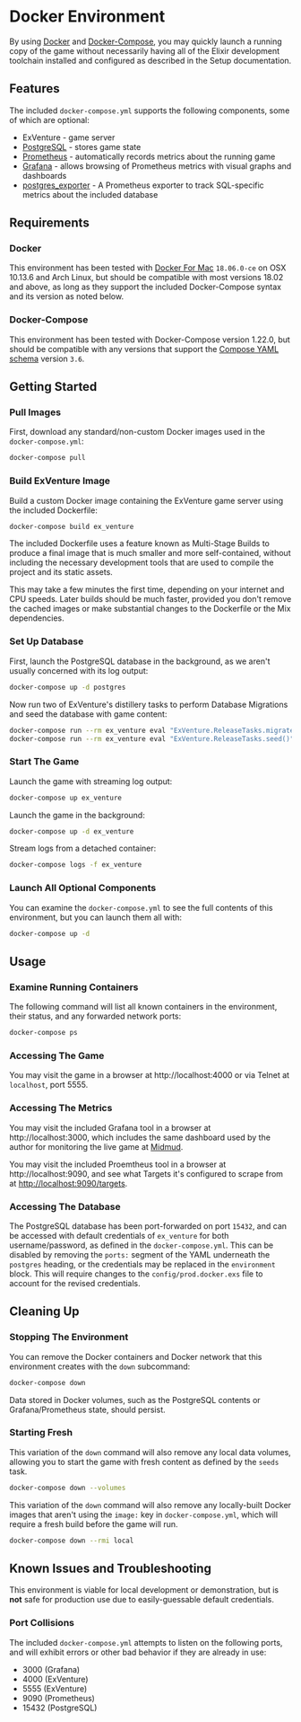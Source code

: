 # Docker Environment

By using [Docker][docker] and [Docker-Compose][docker-compose], you may quickly launch a running copy of the game without necessarily having all of the Elixir development toolchain installed and configured as described in the Setup documentation.

## Features

The included `docker-compose.yml` supports the following components, some of which are optional:

- ExVenture - game server
- [PostgreSQL][postgresql] - stores game state
- [Prometheus][prometheus] - automatically records metrics about the running game
- [Grafana][grafana] - allows browsing of Prometheus metrics with visual graphs and dashboards
- [postgres_exporter][postgres_exporter] - A Prometheus exporter to track SQL-specific metrics about the included database

## Requirements

### Docker

This environment has been tested with [Docker For Mac][docker-for-mac] `18.06.0-ce` on OSX 10.13.6 and Arch Linux, but should be compatible with most versions 18.02 and above, as long as they support the included Docker-Compose syntax and its version as noted below.

### Docker-Compose

This environment has been tested with Docker-Compose version 1.22.0, but should be compatible with any versions that support the [Compose YAML schema][compose-file] version `3.6`.

## Getting Started

### Pull Images

First, download any standard/non-custom Docker images used in the `docker-compose.yml`:

```bash
docker-compose pull
```

### Build ExVenture Image

Build a custom Docker image containing the ExVenture game server using the included Dockerfile:

```bash
docker-compose build ex_venture
```

The included Dockerfile uses a feature known as Multi-Stage Builds to produce a final image that is much smaller and more self-contained, without including the necessary development tools that are used to compile the project and its static assets.

This may take a few minutes the first time, depending on your internet and CPU speeds. Later builds should be much faster, provided you don't remove the cached images or make substantial changes to the Dockerfile or the Mix dependencies.

### Set Up Database

First, launch the PostgreSQL database in the background, as we aren't usually concerned with its log output:

```bash
docker-compose up -d postgres
```

Now run two of ExVenture's distillery tasks to perform Database Migrations and seed the database with game content:

```bash
docker-compose run --rm ex_venture eval "ExVenture.ReleaseTasks.migrate()"
docker-compose run --rm ex_venture eval "ExVenture.ReleaseTasks.seed()"
```

### Start The Game

Launch the game with streaming log output:

```bash
docker-compose up ex_venture
```

Launch the game in the background:

```bash
docker-compose up -d ex_venture
```

Stream logs from a detached container:

```bash
docker-compose logs -f ex_venture
```

### Launch All Optional Components

You can examine the `docker-compose.yml` to see the full contents of this environment, but you can launch them all with:

```bash
docker-compose up -d
```

## Usage

### Examine Running Containers

The following command will list all known containers in the environment, their status, and any forwarded network ports:

```bash
docker-compose ps
```

### Accessing The Game

You may visit the game in a browser at http://localhost:4000 or via Telnet at `localhost`, port 5555.

### Accessing The Metrics

You may visit the included Grafana tool in a browser at http://localhost:3000, which includes the same dashboard used by the author for monitoring the live game at [Midmud][midmud].

You may visit the included Proemtheus tool in a browser at http://localhost:9090, and see what Targets it's configured to scrape from at [http://localhost:9090/targets](http://localhost:9090/targets).

### Accessing The Database

The PostgreSQL database has been port-forwarded on port `15432`, and can be accessed with default credentials of `ex_venture` for both username/password, as defined in the `docker-compose.yml`. This can be disabled by removing the `ports:` segment of the YAML underneath the `postgres` heading, or the credentials may be replaced in the `environment` block. This will require changes to the `config/prod.docker.exs` file to account for the revised credentials.

## Cleaning Up

### Stopping The Environment

You can remove the Docker containers and Docker network that this environment creates with the `down` subcommand:

```bash
docker-compose down
```

Data stored in Docker volumes, such as the PostgreSQL contents or Grafana/Prometheus state, should persist.

### Starting Fresh

This variation of the `down` command will also remove any local data volumes, allowing you to start the game with fresh content as defined by the `seeds` task.

```bash
docker-compose down --volumes
```

This variation of the `down` command will also remove any locally-built Docker images that aren't using the `image:` key in `docker-compose.yml`, which will require a fresh build before the game will run.

```bash
docker-compose down --rmi local
```

## Known Issues and Troubleshooting

This environment is viable for local development or demonstration, but is **not** safe for production use due to easily-guessable default credentials.

### Port Collisions

The included `docker-compose.yml` attempts to listen on the following ports, and will exhibit errors or other bad behavior if they are already in use:

- 3000 (Grafana)
- 4000 (ExVenture)
- 5555 (ExVenture)
- 9090 (Prometheus)
- 15432 (PostgreSQL)

[compose-file]: https://docs.docker.com/compose/compose-file/
[docker]: https://www.docker.com/why-docker
[docker-compose]: https://docs.docker.com/compose/overview/
[docker-for-mac]: https://docs.docker.com/docker-for-mac/install/
[grafana]: https://grafana.com/
[midmud]: https://midmud.com/
[postgres_exporter]: https://github.com/wrouesnel/postgres_exporter
[postgresql]: https://www.postgresql.org/
[prometheus]: https://prometheus.io/docs/introduction/overview/
